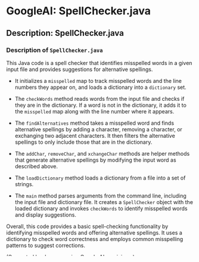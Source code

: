 
# GoogleAI: SpellChecker.java

## Description: SpellChecker.java
### Description of `SpellChecker.java`

This Java code is a spell checker that identifies misspelled words in a given input file and provides suggestions for alternative spellings.

- It initializes a `misspelled` map to track misspelled words and the line numbers they appear on, and loads a dictionary into a `dictionary` set.

- The `checkWords` method reads words from the input file and checks if they are in the dictionary. If a word is not in the dictionary, it adds it to the `misspelled` map along with the line number where it appears.

- The `findAlternatives` method takes a misspelled word and finds alternative spellings by adding a character, removing a character, or exchanging two adjacent characters. It then filters the alternative spellings to only include those that are in the dictionary.

- The `addChar`, `removeChar`, and `xchangeChar` methods are helper methods that generate alternative spellings by modifying the input word as described above.

- The `loadDictionary` method loads a dictionary from a file into a set of strings.

- The `main` method parses arguments from the command line, including the input file and dictionary file. It creates a `SpellChecker` object with the loaded dictionary and invokes `checkWords` to identify misspelled words and display suggestions.

Overall, this code provides a basic spell-checking functionality by identifying misspelled words and offering alternative spellings. It uses a dictionary to check word correctness and employs common misspelling patterns to suggest corrections.

(Generated by doc-gen using Google AI gemini-pro)

## Functions: SpellChecker.java
### Function/Method Documentation for `SpellChecker.java`

**Class:** `SpellChecker`

- **Constructor:**
  - `SpellChecker(Set<String> dic)`: Initializes the spell checker with a dictionary.

- **Methods:**
  - `checkWords(String inFile)`: Checks for misspelled words in the given input file and adds them to the `misspelled` map along with the line numbers where they appear.
  - `findAlternatives(String word)`: Generates alternative spellings for a misspelled word by adding, removing, or exchanging characters, and filters the results to include only those that are in the dictionary.
  - `addChar(String aWord)`: Generates alternative spellings by adding a character to the input word.
  - `removeChar(String aWord)`: Generates alternative spellings by removing a character from the input word.
  - `xchangeChar(String aWord)`: Generates alternative spellings by exchanging two adjacent characters in the input word.

**Static Methods:**

- `loadDictionary(Set<String> dic, String dictFile)`: Loads a dictionary from a file into a set of strings.

**Main Method:**

- `main(String[] args)`: Parses command-line arguments, loads the dictionary, creates a `SpellChecker` object, and invokes `checkWords` to identify misspelled words and display suggestions.

(Generated by doc-gen using Google AI gemini-pro)

## Security Vulnerabilities: SpellChecker.java
### Possible Issues in `SpellChecker.java`

**Exceptions:**

- The code does not handle `FileNotFoundException` in the `loadDictionary` method, which can occur if the dictionary file is not found or cannot be opened.

**Security Vulnerabilities:**

- The code does not validate user input, which could potentially lead to security vulnerabilities if malicious input is provided. For example, the input file could contain malicious code that is executed when the `checkWords` method is invoked.

**Other Issues:**

- The spell checker does not handle words that are correctly spelled but not in the dictionary. For example, proper nouns or technical terms may be flagged as misspelled.
- The spell checker does not provide suggestions for words that are misspelled in multiple ways. For example, the word "teh" could be misspelled as "the" or "teh," and the spell checker would only suggest one of these alternatives.

**Recommendations:**

- Handle `FileNotFoundException` in the `loadDictionary` method to ensure that the program terminates gracefully if the dictionary file cannot be loaded.
- Validate user input to prevent malicious code execution.
- Consider using a more comprehensive dictionary that includes proper nouns and technical terms.
- Implement a more sophisticated algorithm to suggest multiple alternative spellings for words that are misspelled in multiple ways.

(Generated by doc-gen using Google AI gemini-pro)

